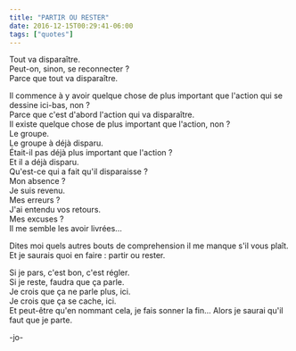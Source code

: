 ```yaml
---
title: "PARTIR OU RESTER"
date: 2016-12-15T00:29:41-06:00
tags: ["quotes"]
---
```




Tout va disparaître.\
Peut-on, sinon, se reconnecter ?\
Parce que tout va disparaître.

Il commence à y avoir quelque chose de plus important que l'action qui se dessine ici-bas, non ?\
Parce que c'est d'abord l'action qui va disparaître.\
Il existe quelque chose de plus important que l'action, non ?\
Le groupe.\
Le groupe à déjà disparu.\
Était-il pas déjà plus important que l'action ?\
Et il a déjà disparu.\
Qu'est-ce qui a fait qu'il disparaisse ?\
Mon absence ?\
Je suis revenu.\
Mes erreurs ?\
J'ai entendu vos retours.\
Mes excuses ?\
Il me semble les avoir livrées...

Dites moi quels autres bouts de comprehension il me manque s'il vous plaît. Et je saurais quoi en faire : partir ou rester.

Si je pars, c'est bon, c'est régler.\
Si je reste, faudra que ça parle.\
Je crois que ça ne parle plus, ici.\
Je crois que ça se cache, ici.\
Et peut-être qu'en nommant cela, je fais sonner la fin... Alors je saurai qu'il faut que je parte.



-jo-